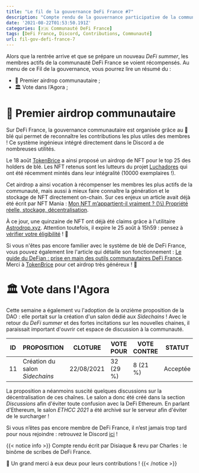 ```yaml
---
title: "Le fil de la gouvernance DeFi France #7"
description: "Compte rendu de la gouvernance participative de la communauté DeFi France. Premier airdrop communautaire sur le discord de DeFi France !"
date: '2021-08-22T01:53:50.191Z'
categories: [🇫🇷 Communauté DeFi France]
tags: [DeFi France, Discord, Contributions, Communauté]
url: fil-gov-defi-france-7
---
```


Alors que la rentrée arrive et que se prépare un nouveau *DeFi summer*, les membres actifs de la communauté DeFi France se voient récompensés. Au menu de ce Fil de la gouvernance, vous pourrez lire un résumé du :

- 📢 Premier airdrop communautaire ;
- 🏛️ Vote dans l’Agora ;

# 📢 Premier airdrop communautaire

Sur DeFi France, la gouvernance communautaire est organisée grâce au 🌾 blé qui permet de reconnaître les contributions les plus utiles des membres ! Ce système ingénieux intégré directement dans le Discord a de nombreuses utilités.

Le 18 août [TokenBrice](https://twitter.com/TokenBrice) a ainsi proposé un airdrop de NFT pour le top 25 des holders de blé. Les NFT retenus sont les lutteurs du projet [Luchadores](https://luchadores.io/) qui ont été récemment mintés dans leur intégralité (10000 exemplaires !).

Cet airdrop a ainsi vocation à récompenser les membres les plus actifs de la communauté, mais aussi à mieux faire connaître la génération et le stockage de NFT directement on-chain. Sur ces enjeux un article avait déjà été écrit par NFT Mania : [Mon NFT m’appartient-il vraiment ? (½) Propriété réelle, stockage, décentralisation](https://nft-mania.io/2021/05/mon-nft-mappartient-il-vraiment-%c2%bd-propriete-reelle-stockage-decentralisation/).

À ce jour, une quinzaine de NFT ont déjà été claims grâce à l'utilitaire [Astrodrop.xyz](https://twitter.com/TokenBrice/status/1428000290574422021). Attention toutefois, il expire le 25 août à 15h59 : pensez à [vérifier votre éligibilité](https://astrodrop.xyz/claim/QmPszTV9cFDdC3owxzbS6nxzqqU1LbeHZ6x3SfuqjpaYS5) ! 🧐

Si vous n'êtes pas encore familier avec le système de blé de DeFi France, vous pouvez également lire l'article qui détaille son fonctionnement : [Le guide du DeFian : prise en main des outils communautaires DeFi France](https://tokenbrice.xyz/fr/guide-defian/#incitation--les-bases-du--bl%C3%A9). Merci à [TokenBrice](https://twitter.com/TokenBrice) pour cet airdrop très généreux ! 🙏

# 🏛️ Vote dans l'Agora

Cette semaine a également vu l'adoption de la onzième proposition de la DAO : elle portait sur la création d'un salon dédié aux *Sidechains* ! Avec le retour du *DeFi summer* et des fortes incitations sur les nouvelles chaines, il paraissait important d'ouvrir cet espace de discussion à la communauté.

|ID| 	PROPOSITION| 	CLOTURE| 	VOTE POUR| 	VOTE CONTRE| 	STATUT|
|--|--|--|--|--|--|
|11|Création du salon *Sidechains*|22/08/2021| 	32 (29 %)| 	8 (21 %)| 	Acceptée|

La proposition a néanmoins suscité quelques discussions sur la décentralisation de ces chaînes. Le salon a donc été créé dans la section *Discussions* afin d'éviter toute confusion avec la DeFi Ethereum. En parlant d'Ethereum, le salon *ETHCC 2021* a été archivé sur le serveur afin d'éviter de le surcharger ! 

Si vous n’êtes pas encore membre de DeFi France, il n’est jamais trop tard pour nous rejoindre : retrouvez le Discord [ici](https://discord.gg/GuzNkFnZb4) !

{{< notice info >}}
Compte rendu écrit par Disiaque & revu par Charles : le binôme de scribes de DeFi France.

🙏 Un grand merci à eux deux pour leurs contributions !
{{< /notice >}}
